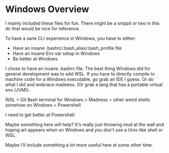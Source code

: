 # Windows Overview

I mainly included these files for fun. There might be a snippit or two in this dir that would be nice for reference.

To have a sane CLI experience in Windows, you have to either:

* Have an insane .bashrc/.bash_alias/.bash_profile file
* Have an insane Env var setup in Windows
* Be better at Windows

I chose to have an insane .bashrc file. The best thing Windows did for general development was to add WSL. If you have to directly compile to machine code for a Windows executable, go grab an IDE I guess. Or do what I did and embrace madness. (Or grab a lang that has a portable virtual env (JVM)).

WSL > Git Bash terminal for Windows > Madness > other weird shells somehow on Windows > Powershell

I need to get better at Powershell.

Maybe something here will help? It's really just throwing mud at the wall and hoping art appears when on Windows and you don't use a Unix-like shell or WSL.

Maybe I'll include something a lot more useful here at some other time.


